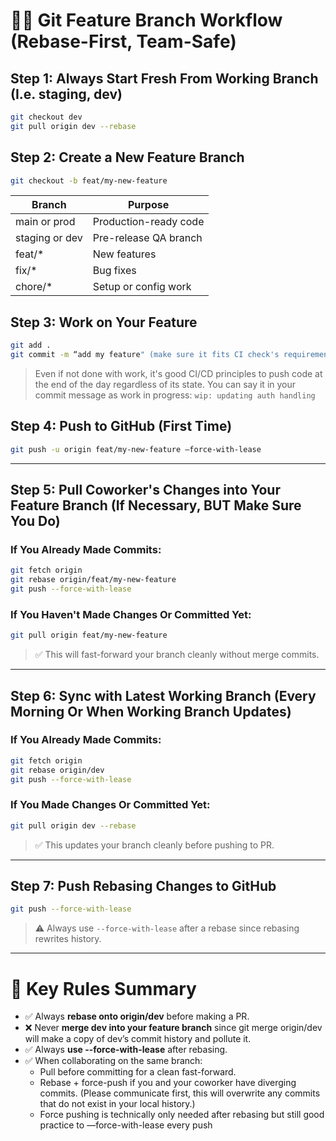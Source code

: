 # 🧑‍💻 Git Feature Branch Workflow (Rebase-First, Team-Safe)

## Step 1: Always Start Fresh From Working Branch (I.e. staging, dev)
```bash
git checkout dev
git pull origin dev --rebase
```

## Step 2: Create a New Feature Branch
```bash
git checkout -b feat/my-new-feature
```

| Branch   | Purpose                  |
|----------|--------------------------|
| main or prod    | Production-ready code     |
| staging or dev  | Pre-release QA branch     |
| feat/*          | New features              |
| fix/*           | Bug fixes                 |
| chore/*         | Setup or config work      |

## Step 3: Work on Your Feature
```bash
git add .
git commit -m “add my feature" (make sure it fits CI check's requirements i.e all lowercase, capitalize, etc.)
```
> Even if not done with work, it's good CI/CD principles to push code at the end of the day regardless of its state.
> You can say it in your commit message as work in progress: `wip: updating auth handling`

## Step 4: Push to GitHub (First Time)
```bash
git push -u origin feat/my-new-feature —force-with-lease
```

---

## Step 5: Pull Coworker's Changes into Your Feature Branch (If Necessary, BUT Make Sure You Do)

### If You **Already Made Commits**:
```bash
git fetch origin
git rebase origin/feat/my-new-feature
git push --force-with-lease
```

### If You **Haven't Made Changes Or Committed Yet**:
```bash
git pull origin feat/my-new-feature
```
> ✅ This will fast-forward your branch cleanly without merge commits.

---

## Step 6: Sync with Latest Working Branch (Every Morning Or When Working Branch Updates)

### If You **Already Made Commits**:
```bash
git fetch origin
git rebase origin/dev
git push --force-with-lease
```

### If You **Made Changes Or Committed Yet**:
```bash
git pull origin dev --rebase
```
> ✅ This updates your branch cleanly before pushing to PR.

---

## Step 7: Push Rebasing Changes to GitHub
```bash
git push --force-with-lease
```
> ⚠️ Always use `--force-with-lease` after a rebase since rebasing rewrites history.

---

# 🚀 Key Rules Summary
- ✅ Always **rebase onto origin/dev** before making a PR.
- ❌ Never **merge dev into your feature branch** since git merge origin/dev will make a copy of dev’s commit history and pollute it.
- ✅ Always **use --force-with-lease** after rebasing.
- ✅ When collaborating on the same branch:
  - Pull before committing for a clean fast-forward.
  - Rebase + force-push if you and your coworker have diverging commits. (Please communicate first, this will overwrite any commits that do not exist in your local history.)
  - Force pushing is technically only needed after rebasing but still good practice to —force-with-lease every push
